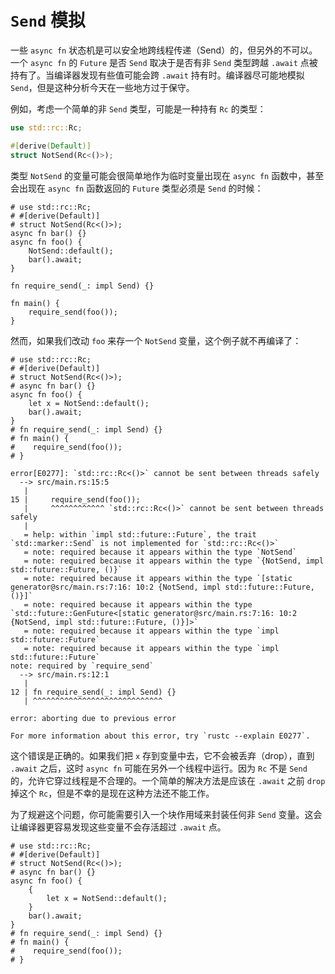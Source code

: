 # `Send` 模拟

一些 `async fn` 状态机是可以安全地跨线程传递（Send）的，但另外的不可以。一个 `async fn` 的 `Future` 是否 `Send` 取决于是否有非 `Send` 类型跨越 `.await` 点被持有了。当编译器发现有些值可能会跨 `.await` 持有时。编译器尽可能地模拟 `Send`，但是这种分析今天在一些地方过于保守。

例如，考虑一个简单的非 `Send` 类型，可能是一种持有 `Rc` 的类型：

```rust
use std::rc::Rc;

#[derive(Default)]
struct NotSend(Rc<()>);
```

类型 `NotSend` 的变量可能会很简单地作为临时变量出现在 `async fn` 函数中，甚至会出现在 `async fn` 函数返回的 `Future` 类型必须是 `Send` 的时候：

```rust,edition2018
# use std::rc::Rc;
# #[derive(Default)]
# struct NotSend(Rc<()>);
async fn bar() {}
async fn foo() {
    NotSend::default();
    bar().await;
}

fn require_send(_: impl Send) {}

fn main() {
    require_send(foo());
}
```

然而，如果我们改动 `foo` 来存一个 `NotSend` 变量，这个例子就不再编译了：

```rust,edition2018
# use std::rc::Rc;
# #[derive(Default)]
# struct NotSend(Rc<()>);
# async fn bar() {}
async fn foo() {
    let x = NotSend::default();
    bar().await;
}
# fn require_send(_: impl Send) {}
# fn main() {
#    require_send(foo());
# }
```

```
error[E0277]: `std::rc::Rc<()>` cannot be sent between threads safely
  --> src/main.rs:15:5
   |
15 |     require_send(foo());
   |     ^^^^^^^^^^^^ `std::rc::Rc<()>` cannot be sent between threads safely
   |
   = help: within `impl std::future::Future`, the trait `std::marker::Send` is not implemented for `std::rc::Rc<()>`
   = note: required because it appears within the type `NotSend`
   = note: required because it appears within the type `{NotSend, impl std::future::Future, ()}`
   = note: required because it appears within the type `[static generator@src/main.rs:7:16: 10:2 {NotSend, impl std::future::Future, ()}]`
   = note: required because it appears within the type `std::future::GenFuture<[static generator@src/main.rs:7:16: 10:2 {NotSend, impl std::future::Future, ()}]>`
   = note: required because it appears within the type `impl std::future::Future`
   = note: required because it appears within the type `impl std::future::Future`
note: required by `require_send`
  --> src/main.rs:12:1
   |
12 | fn require_send(_: impl Send) {}
   | ^^^^^^^^^^^^^^^^^^^^^^^^^^^^^

error: aborting due to previous error

For more information about this error, try `rustc --explain E0277`.
```

这个错误是正确的。如果我们把 `x` 存到变量中去，它不会被丢弃（drop），直到 `.await` 之后，这时 `async fn` 可能在另外一个线程中运行。因为 `Rc` 不是 `Send` 的，允许它穿过线程是不合理的。一个简单的解决方法是应该在 `.await` 之前 `drop` 掉这个 `Rc`，但是不幸的是现在这种方法还不能工作。

为了规避这个问题，你可能需要引入一个块作用域来封装任何非 `Send` 变量。这会让编译器更容易发现这些变量不会存活超过 `.await` 点。

```rust,edition2018
# use std::rc::Rc;
# #[derive(Default)]
# struct NotSend(Rc<()>);
# async fn bar() {}
async fn foo() {
    {
        let x = NotSend::default();
    }
    bar().await;
}
# fn require_send(_: impl Send) {}
# fn main() {
#    require_send(foo());
# }
```
